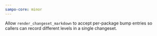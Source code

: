 ```yaml
---
sampo-core: minor
---
```


Allow `render_changeset_markdown` to accept per-package bump entries so callers can record different levels in a single changeset.
